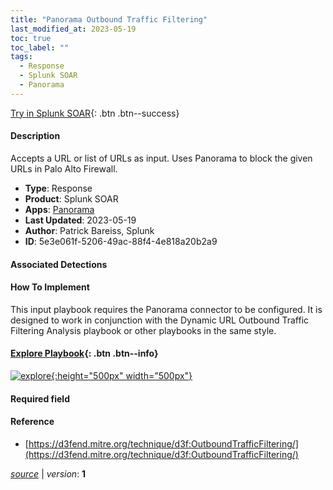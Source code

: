 ```yaml
---
title: "Panorama Outbound Traffic Filtering"
last_modified_at: 2023-05-19
toc: true
toc_label: ""
tags:
  - Response
  - Splunk SOAR
  - Panorama
---
```


[Try in Splunk SOAR](https://www.splunk.com/en_us/software/splunk-security-orchestration-and-automation.html){: .btn .btn--success}

#### Description

Accepts a URL or list of URLs as input. Uses Panorama to block the given URLs in Palo Alto Firewall.

- **Type**: Response
- **Product**: Splunk SOAR
- **Apps**: [Panorama](https://splunkbase.splunk.com/apps/#/search/Panorama/product/soar)
- **Last Updated**: 2023-05-19
- **Author**: Patrick Bareiss, Splunk
- **ID**: 5e3e061f-5206-49ac-88f4-4e818a20b2a9

#### Associated Detections


#### How To Implement
This input playbook requires the Panorama connector to be configured. It is designed to work in conjunction with the Dynamic URL Outbound Traffic Filtering Analysis playbook or other playbooks in the same style.


#### [Explore Playbook](https://splunk.github.io/soar-playbook-viewer/?playbook=https://raw.githubusercontent.com/phantomcyber/playbooks/latest/Panorama_Outbound_Traffic_Filtering.json){: .btn .btn--info}

[![explore](https://raw.githubusercontent.com/splunk/security_content/develop/playbooks/Panorama_Outbound_Traffic_Filtering.png){:height="500px" width="500px"}](https://splunk.github.io/soar-playbook-viewer/?playbook=https://raw.githubusercontent.com/phantomcyber/playbooks/latest/Panorama_Outbound_Traffic_Filtering.json)

#### Required field


#### Reference

* [https://d3fend.mitre.org/technique/d3f:OutboundTrafficFiltering/](https://d3fend.mitre.org/technique/d3f:OutboundTrafficFiltering/)




[*source*](https://github.com/splunk/security_content/tree/develop/playbooks/Panorama_Outbound_Traffic_Filtering.yml) \| *version*: **1**